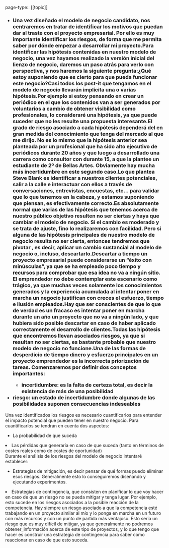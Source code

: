page-type:: [[topic]]
- ### Una vez diseñado el modelo de negocio candidato, nos centraremos en tratar de identificar los motivos que puedan dar al traste con el proyecto empresarial. Por ello es muy importante identificar los riesgos, de forma que me permita saber por dónde empezar a desarrollar mi proyecto.Para identificar las hipótesis contenidas en nuestro modelo de negocio, una vez hayamos realizado la versión inicial del lienzo de negocio, daremos un paso atrás para verlo con perspectiva, y nos haremos la siguiente pregunta:¿Qué estoy suponiendo que es cierto para que pueda funcionar este negocio?Casi todos los post-it que tengamos en el modelo de negocio llevarán implícita una o varias hipótesis.Por ejemplo si estoy pensando en crear un periódico en el que los contenidos van a ser generados por voluntarios a cambio de obtener visibilidad como profesionales, lo consideraré una hipótesis, ya que puede suceder que no les resulte una propuesta interesante.El grado de riesgo asociado a cada hipótesis dependerá del en gran medida del conocimiento que tenga del mercado al que me dirijo. No es lo mismo que la hipótesis anterior sea planteada por un profesional que ha sido alto ejecutivo de periódicos durante 20 años y que luego a desarrollado una carrera como consultor con durante 15, a que la plantee un estudiante de 2º de Bellas Artes. Obviamente hay mucha más incertidumbre en este segundo caso.Lo que plantea Steve Blank es identificar a nuestros clientes potenciales, salir a la calle e interactuar con ellos a través de conversaciones, entrevistas, encuestas, etc... para validar que lo que tenemos en la cabeza, y estamos suponiendo que piensan, es efectivamente correcto.Es absolutamente normal que varias de las hipótesis que tenemos acerca de nuestro público objetivo resulten no ser ciertas y haya que cambiar el modelo de negocio. Si el cambio es moderado y se trata de ajuste, fino lo realizaremos con facilidad. Pero si alguna de las hipótesis principales de nuestro modelo de negocio resulta no ser cierta, entonces tendremos que pivotar , es decir, aplicar un cambio sustancial al modelo de negocio o, incluso, descartarlo.Descartar a tiempo un proyecto empresarial puede considerarse un “éxito con minúsculas”, ya que se ha empleado poco tiempo y recursos para comprobar que esa idea no va a ningún sitio. El emprendedor no debe contemplar este escenario como trágico, ya que muchas veces solamente los conocimientos generados y la experiencia acumulada al intentar poner en marcha un negocio justifican con creces el esfuerzo, tiempo e ilusión empleados.Hay que ser conscientes de que lo que de verdad es un fracaso es intentar poner en marcha durante un año un proyecto que no va a ningún lado, y que hubiera sido posible descartar en caso de haber aplicado correctamente el desarrollo de clientes.Todas las hipótesis que encontremos llevan asociados riesgos, ya que si resultan no ser ciertas, es bastante probable que nuestro modelo de negocio no funcione.Una de las formas de desperdicio de tiempo dinero y esfuerzo principales en un proyecto emprendedor es la incorrecta priorización de tareas. Comenzaremos por definir dos conceptos importantes:<ul><li>incertidumbre: es la falta de certeza total, es decir la existencia de más de una posibilidad</li></ul><li>riesgo: un estado de incertidumbre donde algunas de las posibilidades suponen consecuencias indeseables</li></ul>Una vez identificados los riesgos es necesario cuantificarlos para entender el impacto potencial que pueden tener en nuestro negocio. Para cuantificarlos se tendrán en cuenta dos aspectos:<ul><li>La probabilidad de que suceda</li></ul><li>Las pérdidas que generaría en caso de que suceda (tanto en términos de costes reales como de costes de oportunidad)</li></ul> Durante el análisis de los riesgos del modelo de negocio intentaré establecer:<ul><li>Estrategias de mitigación, es decir pensar de qué formas puedo eliminar esos riesgos. Generalmente esto lo conseguiremos diseñando y ejecutando experimentos.</li></ul><li>Estrategias de contingencia, que consisten en planificar lo que voy hacer en caso de que un riesgo no se pueda mitigar y tenga lugar. Por ejemplo, esto sucede en los riesgos asociados a la posible reacción de la competencia. Hay siempre un riesgo asociado a que la competencia esté trabajando en un proyecto similar al mío y lo ponga en marcha en un futuro con más recursos y con un punto de partida más ventajoso. Esto sería un riesgo que es muy difícil de mitigar, ya que generalmente no podremos obtener_información acerca de este tipo de proyectos, y lo que tengo que hacer es construir una estrategia de contingencia para saber cómo reaccionar en caso de que esto suceda.</li></ul>


